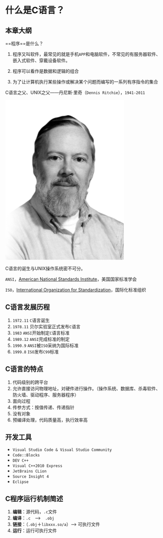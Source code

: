 # 什么是C语言？

## 本章大纲

==程序==是什么？

1. 程序又叫软件，最常见的就是手机`APP`和电脑软件，不常见的有服务器软件、嵌入式软件、穿戴设备软件。

2. 程序可以看作是数据和逻辑的组合
3. 为了让计算机执行某些操作或解决某个问题而编写的一系列有序指令的集合

C语言之父、UNIX之父——丹尼斯·里奇（`Dennis Ritchie`），`1941-2011`

![Dennis Ritchie](./img/ch00-dennis.png)

C语言的诞生与UNIX操作系统密不可分。

`ANSI`，[American National Standards Institute](https://www.ansi.org/)，美国国家标准学会

`ISO`，[International Organization for Standardization](https://www.iso.org/)，国际化标准组织

## C语言发展历程

1. `1972.11`  `C`语言诞生
2. `1978.11`  贝尔实验室正式发布`C`语言
3. `1983`  `ANSI`开始制定`C`语言标准
4. `1989.12`  `ANSI`完成标准的制定
5. `1990.9`  `ANSI`被`ISO`采纳为国际标准
6. `1999.8`  `ISO`发布`C99`标准

## C语言的特点

1. 代码级别的跨平台
2. 允许直接访问物理地址，对硬件进行操作。（操作系统、数据库、杀毒软件、防火墙、驱动程序、服务器程序）
3. 面向过程
4. 传参方式：按值传递、传递指针
5. 没有对象
6. 预编译处理，代码质量高，执行效率高

## 开发工具

- `Visual Studio Code & Visual Studio Community`
- `Code::Blocks`
- `DEV C++`
- `Visual C++2010 Express`
- `JetBrains CLion`
- `Source Insight 4`
- `Eclipse`

## C程序运行机制简述

1. **编辑**：源代码，`.c`文件
2. **编译**：`.c`　-->　`.obj`
3. **链接**：（`.obj`＋`libxxx.so/a`）--> 可执行文件
4. **运行**：运行可执行文件